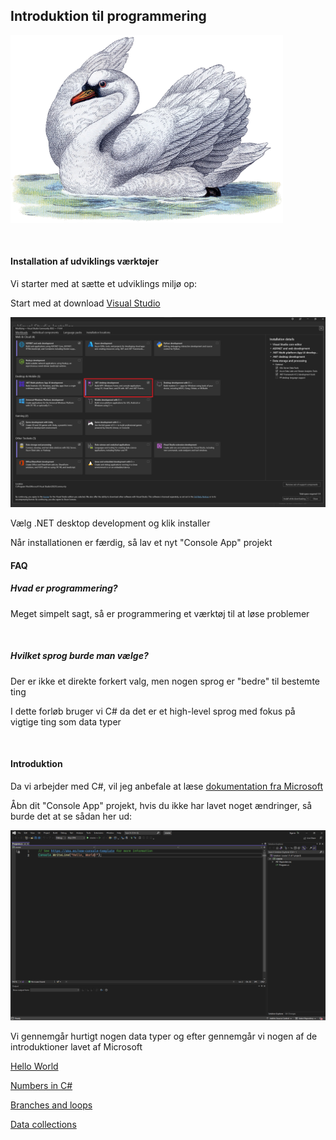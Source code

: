 ## Introduktion til programmering

<img src="./swan.png" height="300px" />

&nbsp;

#### Installation af udviklings værktøjer

Vi starter med at sætte et udviklings miljø op:

Start med at download [Visual Studio](https://visualstudio.microsoft.com/)

<img src="./images/vs-1.png" />

Vælg .NET desktop development og klik installer

Når installationen er færdig, så lav et nyt "Console App" projekt

#### FAQ

##### Hvad er programmering?

Meget simpelt sagt, så er programmering et værktøj til at løse problemer

&nbsp;

##### Hvilket sprog burde man vælge?

Der er ikke et direkte forkert valg, men nogen sprog er "bedre" til bestemte ting

I dette forløb bruger vi C# da det er et high-level sprog med fokus på vigtige ting som data typer

&nbsp;

#### Introduktion

Da vi arbejder med C#, vil jeg anbefale at læse [dokumentation fra Microsoft](https://learn.microsoft.com/en-us/dotnet/csharp/)

Åbn dit "Console App" projekt, hvis du ikke har lavet noget ændringer, så burde det at se sådan her ud:

![Console App](images/vs-2.png)

Vi gennemgår hurtigt nogen data typer og efter gennemgår vi nogen af de introduktioner lavet af Microsoft

[Hello World](https://learn.microsoft.com/en-us/dotnet/csharp/tour-of-csharp/tutorials/hello-world?tutorial-step=1)

[Numbers in C#](https://learn.microsoft.com/en-us/dotnet/csharp/tour-of-csharp/tutorials/numbers-in-csharp?tutorial-step=1)

[Branches and loops](https://learn.microsoft.com/en-us/dotnet/csharp/tour-of-csharp/tutorials/branches-and-loops?tutorial-step=1)

[Data collections](https://learn.microsoft.com/en-us/dotnet/csharp/tour-of-csharp/tutorials/list-collection?tutorial-step=1)
